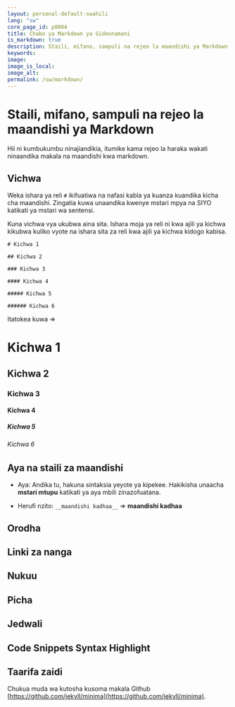 ```yaml
---
layout: personal-default-swahili
lang: "sw"
core_page_id: p0004
title: Chabo ya Markdown ya Gideonamani
is_markdown: true
description: Staili, mifano, sampuli na rejeo la maandishi ya Markdown.
keywords: 
image: 
image_is_local: 
image_alt: 
permalink: /sw/markdown/
---
```


# Staili, mifano, sampuli na rejeo la maandishi ya Markdown

Hii ni kumbukumbu ninajiandikia, itumike kama rejeo la haraka wakati ninaandika makala na maandishi kwa markdown.

## Vichwa

Weka ishara ya reli `#` ikifuatiwa na nafasi kabla ya kuanza kuandika kicha cha maandishi. Zingatia kuwa unaandika kwenye mstari mpya na SIYO katikati ya mstari wa sentensi.

Kuna vichwa vya ukubwa aina sita. Ishara moja ya reli ni kwa ajili ya kichwa kikubwa kuliko vyote na ishara sita za reli kwa ajili ya kichwa kidogo kabisa.


`# Kichwa 1`

`## Kichwa 2`

`### Kichwa 3`

`#### Kichwa 4`

`##### Kichwa 5`

`###### Kichwa 6`

Itatokea kuwa =>

# Kichwa 1
## Kichwa 2
### Kichwa 3
#### Kichwa 4
##### Kichwa 5
###### Kichwa 6


## Aya na staili za maandishi

* Aya: Andika tu, hakuna sintaksia yeyote ya kipekee. Hakikisha unaacha __mstari mtupu__ katikati ya aya mbili zinazofuatana.

* Herufi nzito: `__maandishi kadhaa__` => __maandishi kadhaa__


## Orodha

## Linki za nanga

## Nukuu

## Picha

## Jedwali

## Code Snippets Syntax Highlight

## Taarifa zaidi
Chukua muda wa kutosha kusoma makala Github [https://github.com/jekyll/minima](https://github.com/jekyll/minima).

